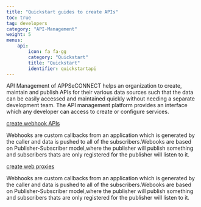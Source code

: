 ```yaml
---
title: "Quickstart guides to create APIs"
toc: true
tag: developers
category: "API-Management"
weight: 5
menus: 
    api: 
        icon: fa fa-gg
        category: "Quickstart"
        title: "Quickstart" 
        identifier: quickstartapi
---
```


API Management of APPSeCONNECT helps an organization to create, maintain and publish APIs for their various data sources such that the data can be easily accessed and maintained quickly without needing a separate development team. The API management platform provides an interface which any developer can access to create or configure services.

[create webhook APIs](/api-management/steps-to-create-webhook-endpoint/)

Webhooks are custom callbacks from an application which is generated by the caller and data is pushed to all of the subscribers.Webooks are based on Publisher-Subscriber model,where the publisher will publish something and subscribers thats are only registered for the publisher will listen to it.

 [create web proxies](/api-management/steps-to-create-proxy-endpoint/)

Webhooks are custom callbacks from an application which is generated by the caller and data is pushed to all of the subscribers.Webooks are based on Publisher-Subscriber model,where the publisher will publish something and subscribers thats are only registered for the publisher will listen to it.